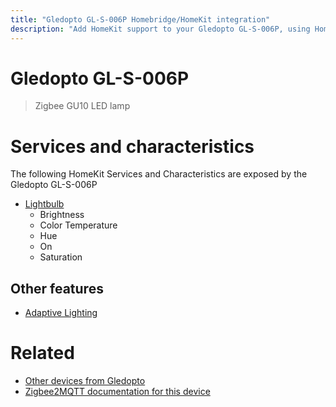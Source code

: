 ```yaml
---
title: "Gledopto GL-S-006P Homebridge/HomeKit integration"
description: "Add HomeKit support to your Gledopto GL-S-006P, using Homebridge, Zigbee2MQTT and homebridge-z2m."
---
```

<!---
This file has been GENERATED using src/docgen/docgen.ts
DO NOT EDIT THIS FILE MANUALLY!
-->
# Gledopto GL-S-006P
> Zigbee GU10 LED lamp


# Services and characteristics
The following HomeKit Services and Characteristics are exposed by
the Gledopto GL-S-006P

* [Lightbulb](../../light.md)
  * Brightness
  * Color Temperature
  * Hue
  * On
  * Saturation

## Other features
* [Adaptive Lighting](../../light.md)

# Related
* [Other devices from Gledopto](../index.md#gledopto)
* [Zigbee2MQTT documentation for this device](https://www.zigbee2mqtt.io/devices/GL-S-006P.html)